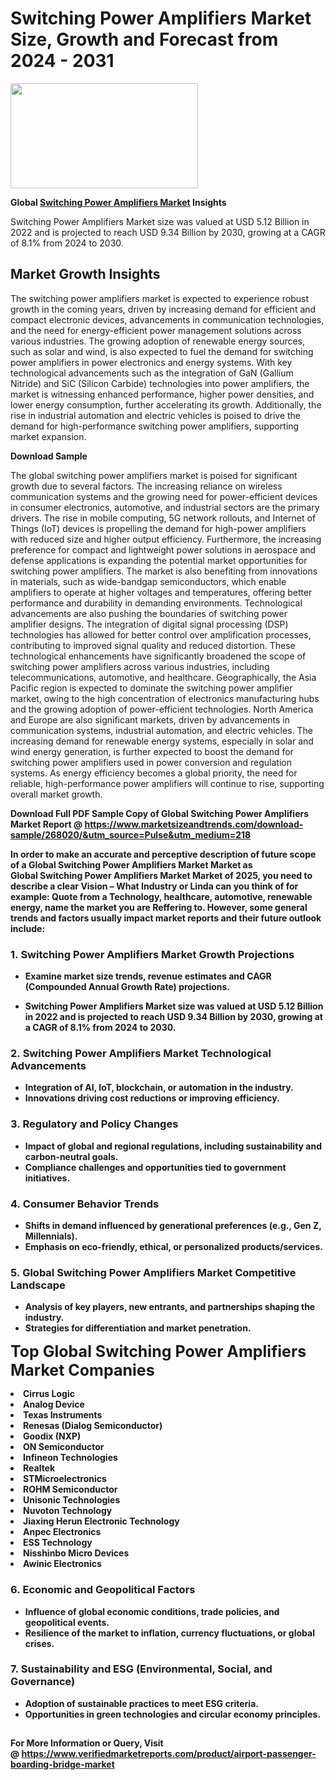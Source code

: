<H1>Switching Power Amplifiers Market Size, Growth and Forecast from 2024 - 2031</H1><img class="aligncenter size-medium wp-image-584254" src="https://thirdeyenews.in/wp-content/uploads/2024/09/Global-Market-Research-300x168.jpeg" alt="" width="300" height="168" /><p><strong>Global&nbsp;<a href="https://www.marketsizeandtrends.com/download-sample/268020/&amp;utm_source=Pulse&amp;utm_medium=218">Switching Power Amplifiers Market</a> Insights</strong></p><p>Switching Power Amplifiers Market size was valued at USD 5.12 Billion in 2022 and is projected to reach USD 9.34 Billion by 2030, growing at a CAGR of 8.1% from 2024 to 2030.</p><p><h2>Market Growth Insights</h2> <p>The switching power amplifiers market is expected to experience robust growth in the coming years, driven by increasing demand for efficient and compact electronic devices, advancements in communication technologies, and the need for energy-efficient power management solutions across various industries. The growing adoption of renewable energy sources, such as solar and wind, is also expected to fuel the demand for switching power amplifiers in power electronics and energy systems. With key technological advancements such as the integration of GaN (Gallium Nitride) and SiC (Silicon Carbide) technologies into power amplifiers, the market is witnessing enhanced performance, higher power densities, and lower energy consumption, further accelerating its growth. Additionally, the rise in industrial automation and electric vehicles is poised to drive the demand for high-performance switching power amplifiers, supporting market expansion.</p> <p><strong>Download Sample</strong></p> <p>The global switching power amplifiers market is poised for significant growth due to several factors. The increasing reliance on wireless communication systems and the growing need for power-efficient devices in consumer electronics, automotive, and industrial sectors are the primary drivers. The rise in mobile computing, 5G network rollouts, and Internet of Things (IoT) devices is propelling the demand for high-power amplifiers with reduced size and higher output efficiency. Furthermore, the increasing preference for compact and lightweight power solutions in aerospace and defense applications is expanding the potential market opportunities for switching power amplifiers. The market is also benefiting from innovations in materials, such as wide-bandgap semiconductors, which enable amplifiers to operate at higher voltages and temperatures, offering better performance and durability in demanding environments. Technological advancements are also pushing the boundaries of switching power amplifier designs. The integration of digital signal processing (DSP) technologies has allowed for better control over amplification processes, contributing to improved signal quality and reduced distortion. These technological enhancements have significantly broadened the scope of switching power amplifiers across various industries, including telecommunications, automotive, and healthcare. Geographically, the Asia Pacific region is expected to dominate the switching power amplifier market, owing to the high concentration of electronics manufacturing hubs and the growing adoption of power-efficient technologies. North America and Europe are also significant markets, driven by advancements in communication systems, industrial automation, and electric vehicles. The increasing demand for renewable energy systems, especially in solar and wind energy generation, is further expected to boost the demand for switching power amplifiers used in power conversion and regulation systems. As energy efficiency becomes a global priority, the need for reliable, high-performance power amplifiers will continue to rise, supporting overall market growth. <p><strong></p><p><span class=""><strong>Download Full PDF Sample Copy of Global Switching Power Amplifiers Market Report</strong> @ <a href="https://www.marketsizeandtrends.com/download-sample/268020/&amp;utm_source=Pulse&amp;utm_medium=218" target="_blank">https://www.marketsizeandtrends.com/download-sample/268020/&amp;utm_source=Pulse&amp;utm_medium=218</a></span></p><p>In order to make an accurate and perceptive description of future scope of a Global&nbsp;Switching Power Amplifiers Market Market as Global&nbsp;Switching Power Amplifiers Market Market of 2025, you need to describe a clear Vision &ndash; What Industry or Linda can you think of for example: Quote from a Technology, healthcare, automotive, renewable energy, name the market you are Reffering to. However, some general trends and factors usually impact market reports and their future outlook include:</p><h3>1.&nbsp;<strong>Switching Power Amplifiers Market Growth Projections</strong></h3><ul><li>Examine market size trends, revenue estimates and CAGR (Compounded Annual Growth Rate) projections.</li><li><p>Switching Power Amplifiers Market size was valued at USD 5.12 Billion in 2022 and is projected to reach USD 9.34 Billion by 2030, growing at a CAGR of 8.1% from 2024 to 2030.</p></li></ul><h3>2.&nbsp;<strong>Switching Power Amplifiers Market Technological Advancements</strong></h3><ul><li>Integration of AI, IoT, blockchain, or automation in the industry.</li><li>Innovations driving cost reductions or improving efficiency.</li></ul><h3>3.&nbsp;<strong>Regulatory and Policy Changes</strong></h3><ul><li>Impact of global and regional regulations, including sustainability and carbon-neutral goals.</li><li>Compliance challenges and opportunities tied to government initiatives.</li></ul><h3>4.&nbsp;<strong>Consumer Behavior Trends</strong></h3><ul><li>Shifts in demand influenced by generational preferences (e.g., Gen Z, Millennials).</li><li>Emphasis on eco-friendly, ethical, or personalized products/services.</li></ul><h3>5.&nbsp;<strong>Global Switching Power Amplifiers Market Competitive Landscape</strong></h3><ul><li>Analysis of key players, new entrants, and partnerships shaping the industry.</li><li>Strategies for differentiation and market penetration.</li></ul><p data-pm-slice="1 1 []"><span style="color: inherit; font-family: inherit; font-size: 25px;">Top Global Switching Power Amplifiers Market Companies</span></p><div class="" data-test-id=""><p><li>Cirrus Logic</li><li> Analog Device</li><li> Texas Instruments</li><li> Renesas (Dialog Semiconductor)</li><li> Goodix (NXP)</li><li> ON Semiconductor</li><li> Infineon Technologies</li><li> Realtek</li><li> STMicroelectronics</li><li> ROHM Semiconductor</li><li> Unisonic Technologies</li><li> Nuvoton Technology</li><li> Jiaxing Herun Electronic Technology</li><li> Anpec Electronics</li><li> ESS Technology</li><li> Nisshinbo Micro Devices</li><li> Awinic Electronics</li></p></div><h3>6.&nbsp;<strong>Economic and Geopolitical Factors</strong></h3><ul><li>Influence of global economic conditions, trade policies, and geopolitical events.</li><li>Resilience of the market to inflation, currency fluctuations, or global crises.</li></ul><h3>7.&nbsp;<strong>Sustainability and ESG (Environmental, Social, and Governance)</strong></h3><ul><li>Adoption of sustainable practices to meet ESG criteria.</li><li>Opportunities in green technologies and circular economy principles.</li></ul><h2><strong style="font-size: 14px;">For More Information or Query, Visit @&nbsp;</strong><a style="background-color: #ffffff; font-size: 14px;" href="https://www.marketsizeandtrends.com/report/switching-power-amplifiers-market/" target="_blank">https://www.verifiedmarketreports.com/product/airport-passenger-boarding-bridge-market</a></h2>

